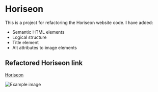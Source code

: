 # Horiseon

This is a project for refactoring the Horiseon website code. I have added:

- Semantic HTML elements
- Logical structure
- Title element
- Alt attributes to image elements

## Refactored Horiseon link

[Horiseon](https://tschram93.github.io/horiseon-refactor/)

![Example image](https://user-images.githubusercontent.com/24613646/88513122-916e6380-cf9c-11ea-89e4-c93b628fc830.png)

